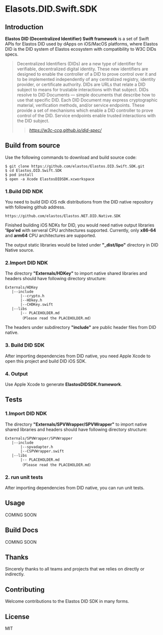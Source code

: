 Elasots.DID.Swift.SDK
===================

## Introduction

**Elastos DID (Decentralized Identifier) Swift framework** is a set of Swift APIs for Elastos DID used by dApps on iOS/MacOS platforms, where Elastos DID is the DID system of Elastos ecosystem with compatibility to W3C DIDs specs. 

> Decentralized Identifiers (DIDs) are a new type of identifier for verifiable, decentralized digital identity. These new identifiers are designed to enable the controller of a DID to prove control over it and to be implemented independently of any centralized registry, identity provider, or certificate authority. DIDs are URLs that relate a DID subject to means for trustable interactions with that subject. DIDs resolve to DID Documents — simple documents that describe how to use that specific DID. Each DID Document may express cryptographic material, verification methods, and/or service endpoints. These provide a set of mechanisms which enable a DID controller to prove control of the DID. Service endpoints enable trusted interactions with the DID subject.
> 
>> <cite> https://w3c-ccg.github.io/did-spec/</cite> 

## Build from source

Use the following commands to download and build source code:

```shell
$ git clone https://github.com/elastos/Elastos.DID.Swift.SDK.git
$ cd Elastos.DID.Swift.SDK
$ pod install
$ open -a Xcode ElastosDIDSDK.xcworkspace
```


### 1.Build DID NDK

You need to build DID iOS ndk distributions from the DID native repository with following github address.

```
https://github.com/elastos/Elastos.NET.DID.Native.SDK
```

Finished building iOS NDKs for DID, you would need native output libraries **'lipo'ed** with serveral CPU architectures supported. Currently, only **x86-64** and **arm64** CPU architectures are supported.

The output static libraries would be listed under **"_dist/lipo"** directory in DID Native source.

### 2.Import DID NDK

The directory **"Externals/HDKey"** to import native shared libraries and headers should have following directory structure:

```
Externals/HDKey
   |--include
       |--crypto.h
       |--HDkey.h
       |--CHDKey.swift
   |--libs
       |-- PLACEHOLDER.md
       （Please read the PLACEHOLDER.md）
```

The headers under subdirectory **"include"** are public header files from DID native.

### 3. Build DID SDK

After importing dependencies from DID native, you need Apple Xcode to open this project and build DID iOS SDK.

### 4. Output

Use Apple Xcode to generate **ElastosDIDSDK.framework**.

## Tests

### 1.Import DID NDK

The directory **"Externals/SPVWrapper/SPVWrapper"** to import native shared libraries and headers should have following directory structure:

```
Externals/SPVWrapper/SPVWrapper
   |--include
       |--spvadapter.h
       |--CSPVWrapper.swift
   |--libs
       |-- PLACEHOLDER.md
       （Please read the PLACEHOLDER.md）
```

### 2. run unit tests
After importing dependencies from DID native, you can run unit tests.

## Usage 

COMING SOON

## Build Docs

COMING SOON

## Thanks

Sincerely thanks to all teams and projects that we relies on directly or indirectly.

## Contributing

Welcome contributions to the Elastos DID SDK in many forms.

## License

MIT 



